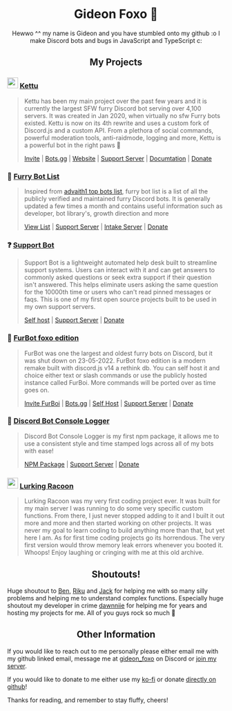 <h1 align="center">Gideon Foxo 🦊</h1>


<p align="center">
    Hewwo ^^ my name is Gideon and you have stumbled onto my github :o I make Discord bots and bugs in JavaScript and TypeScript c: 
  </p>

<h2 align="center">My Projects</h2>


### <img src="https://cdn.discordapp.com/avatars/667131062941384757/7765807e87145c0432ed5309a26d7350.webp?size=2048" width="25" height="25" /> [Kettu](https://github.com/kettubot) 
> Kettu has been my main project over the past few years and it is currently the largest SFW furry Discord bot serving over 4,100 servers. It was created in Jan 2020, when virtually no sfw Furry bots existed. Kettu is now on its 4th rewrite and uses a custom fork of Discord.js and a custom API. From a plethora of social commands, powerful moderation tools, anti-raidmode, logging and more, Kettu is a powerful bot in the right paws 🐾
> 
> [Invite](https://kettu.cc/api/invite) | [Bots.gg](https://discord.bots.gg/bots/667131062941384757) | [Website](https://kettu.cc/) | [Support Server](https://kettu.cc/support) | [Documtation](https://kettu.cc/docs) | [Donate](https://kettu.cc/donate)


### 🐶 [Furry Bot List](https://github.com/Gideon-foxo/furry-bots) 
> Inspired from [advaith1 top bots list](https://gist.github.com/advaith1/451dcbca2d7c3503d4f48d63eb918cb0), furry bot list is a list of all the publicly verified and maintained furry Discord bots. It is generally updated a few times a month and contains useful information such as developer, bot library's, growth direction and more
> 
> [View List](https://github.com/Gideon-Foxo/furry-bots#readme) | [Support Server](https://discord.gg/c4q5GMN2n4) | [Intake Server](https://discord.gg/dTKfYRmk4W) | [Donate](https://ko-fi.com/gideonfoxo)


### ❓ [Support Bot](https://github.com/Gideon-foxo/support-bot) 
> Support Bot is a lightweight automated help desk built to streamline support systems. Users can interact with it and can get answers to commonly asked questions or seek extra support if their question isn't answered. This helps eliminate users asking the same question for the 10000th time or users who can't read pinned messages or faqs. This is one of my first open source projects built to be used in my own support servers.
> 
> [Self host](https://github.com/Gideon-foxo/support-bot#installation) | [Support Server](https://discord.gg/G2sWsCA8nS) | [Donate](https://ko-fi.com/gideonfoxo)


### 🦊 [FurBot foxo edition](https://github.com/Gideon-Foxo/FurBot-foxo-edition)
> FurBot was one the largest and oldest furry bots on Discord, but it was shut down on 23-05-2022. FurBot foxo edition is a modern remake built with discord.js v14 a rethink db. You can self host it and choice either text or slash commands or use the publicly hosted instance called FurBoi. More commands will be ported over as time goes on.
>
> [Invite FurBoi](https://discord.com/api/oauth2/authorize?client_id=990695577547333734&permissions=346176&scope=bot+applications.commands) | [Bots.gg](https://discord.bots.gg/bots/990695577547333734) | [Self Host](https://github.com/Gideon-Foxo/FurBot-foxo-edition#self-hosting) | [Support Server](https://discord.gg/HyMnSbs53P) | [Donate](https://ko-fi.com/gideonfoxo)


### 📝 [Discord Bot Console Logger](https://github.com/Gideon-Foxo/dbot-console-logger)

> Discord Bot Console Logger is my first npm package, it allows me to use a consistent style and time stamped logs across all of my bots with ease!
> 
> [NPM Package](https://www.npmjs.com/package/dbot-console-logger) | [Support Server](https://discord.gg/q4jrwWPWEt) | [Donate](https://ko-fi.com/gideonfoxo)


### <img src="https://cdn.discordapp.com/avatars/600669425263181850/e5ee8243d18f13ecae936b6b15de4445.png?size=4096" width="25" height="25" /> [Lurking Racoon](https://github.com/Gideon-foxo/Lurking-Racoon)

> Lurking Racoon was my very first coding project ever. It was built for my main server I was running to do some very specific custom functions. From there, I just never stopped adding to it and I built it out more and more and then started working on other projects. It was never my goal to learn coding to build anything more than that, but yet here I am. As for first time coding projects go its horrendous. The very first version would throw memory leak errors whenever you booted it. Whoops! Enjoy laughing or cringing with me at this old archive.


<h2 align="center">Shoutouts!</h2>

Huge shoutout to [Ben](https://github.com/Benricheson101), [Riku](https://github.com/riku5543) and [Jack](https://github.com/Jack073) for helping me with so many silly problems and helping me to understand complex functions. Especially huge shoutout my developer in crime [dawnniie](https://github.com/dawnniie) for helping me for years and hosting my projects for me. All of you guys rock so much 🙏

 
<h2 align="center">Other Information</h2> 

If you would like to reach out to me personally please either email me with my github linked email, message me at [gideon_foxo](https://discord.com/users/524371727812263948) on Discord or [join my server](https://discord.gg/HGpFmYBQ26).

If you would like to donate to me either use my [ko-fi](https://ko-fi.com/gideonfoxo) or donate [directly on github](https://github.com/sponsors/Gideon-Foxo)!

Thanks for reading, and remember to stay fluffy, cheers!
